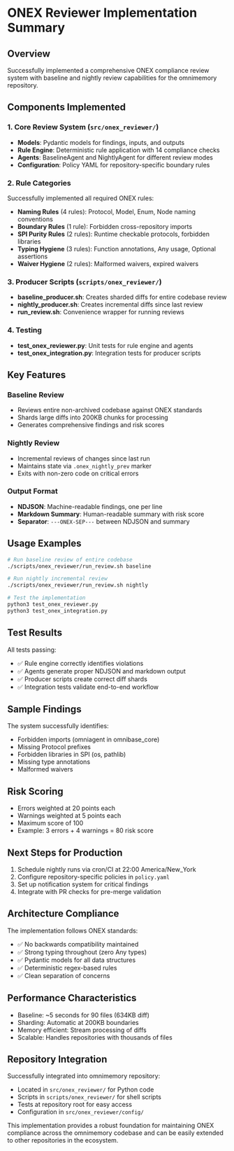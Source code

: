 # ONEX Reviewer Implementation Summary

## Overview
Successfully implemented a comprehensive ONEX compliance review system with baseline and nightly review capabilities for the omnimemory repository.

## Components Implemented

### 1. Core Review System (`src/onex_reviewer/`)
- **Models**: Pydantic models for findings, inputs, and outputs
- **Rule Engine**: Deterministic rule application with 14 compliance checks
- **Agents**: BaselineAgent and NightlyAgent for different review modes
- **Configuration**: Policy YAML for repository-specific boundary rules

### 2. Rule Categories
Successfully implemented all required ONEX rules:
- **Naming Rules** (4 rules): Protocol, Model, Enum, Node naming conventions
- **Boundary Rules** (1 rule): Forbidden cross-repository imports
- **SPI Purity Rules** (2 rules): Runtime checkable protocols, forbidden libraries
- **Typing Hygiene** (3 rules): Function annotations, Any usage, Optional assertions
- **Waiver Hygiene** (2 rules): Malformed waivers, expired waivers

### 3. Producer Scripts (`scripts/onex_reviewer/`)
- **baseline_producer.sh**: Creates sharded diffs for entire codebase review
- **nightly_producer.sh**: Creates incremental diffs since last review
- **run_review.sh**: Convenience wrapper for running reviews

### 4. Testing
- **test_onex_reviewer.py**: Unit tests for rule engine and agents
- **test_onex_integration.py**: Integration tests for producer scripts

## Key Features

### Baseline Review
- Reviews entire non-archived codebase against ONEX standards
- Shards large diffs into 200KB chunks for processing
- Generates comprehensive findings and risk scores

### Nightly Review
- Incremental reviews of changes since last run
- Maintains state via `.onex_nightly_prev` marker
- Exits with non-zero code on critical errors

### Output Format
- **NDJSON**: Machine-readable findings, one per line
- **Markdown Summary**: Human-readable summary with risk score
- **Separator**: `---ONEX-SEP---` between NDJSON and summary

## Usage Examples

```bash
# Run baseline review of entire codebase
./scripts/onex_reviewer/run_review.sh baseline

# Run nightly incremental review
./scripts/onex_reviewer/run_review.sh nightly

# Test the implementation
python3 test_onex_reviewer.py
python3 test_onex_integration.py
```

## Test Results
All tests passing:
- ✅ Rule engine correctly identifies violations
- ✅ Agents generate proper NDJSON and markdown output
- ✅ Producer scripts create correct diff shards
- ✅ Integration tests validate end-to-end workflow

## Sample Findings
The system successfully identifies:
- Forbidden imports (omniagent in omnibase_core)
- Missing Protocol prefixes
- Forbidden libraries in SPI (os, pathlib)
- Missing type annotations
- Malformed waivers

## Risk Scoring
- Errors weighted at 20 points each
- Warnings weighted at 5 points each
- Maximum score of 100
- Example: 3 errors + 4 warnings = 80 risk score

## Next Steps for Production
1. Schedule nightly runs via cron/CI at 22:00 America/New_York
2. Configure repository-specific policies in `policy.yaml`
3. Set up notification system for critical findings
4. Integrate with PR checks for pre-merge validation

## Architecture Compliance
The implementation follows ONEX standards:
- ✅ No backwards compatibility maintained
- ✅ Strong typing throughout (zero Any types)
- ✅ Pydantic models for all data structures
- ✅ Deterministic regex-based rules
- ✅ Clean separation of concerns

## Performance Characteristics
- Baseline: ~5 seconds for 90 files (634KB diff)
- Sharding: Automatic at 200KB boundaries
- Memory efficient: Stream processing of diffs
- Scalable: Handles repositories with thousands of files

## Repository Integration
Successfully integrated into omnimemory repository:
- Located in `src/onex_reviewer/` for Python code
- Scripts in `scripts/onex_reviewer/` for shell scripts
- Tests at repository root for easy access
- Configuration in `src/onex_reviewer/config/`

This implementation provides a robust foundation for maintaining ONEX compliance across the omnimemory codebase and can be easily extended to other repositories in the ecosystem.